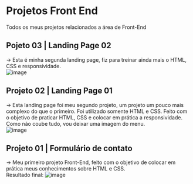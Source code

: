 # Projetos Front End
Todos os meus projetos relacionados a área de Front-End

## Pojeto 03 | Landing Page 02
-> Esta é minha segunda landing page, fiz para treinar ainda mais o HTML, CSS e responsividade. <br>
![image](https://github.com/kauan2812/ProjetosFrontEnd/assets/57874837/f33866a1-d87e-40d8-a447-670ab38b8485)

## Projeto 02 | Landing Page 01
-> Esta landing page foi meu segundo projeto, um projeto um pouco mais complexo do que o primeiro. Foi utilizado somente HTML e CSS.
Feito com o objetivo de praticar HTML, CSS e colocar em prática a responsividade. <br>
Como não coube tudo, vou deixar uma imagem do menu.<br>
![image](https://github.com/kauan2812/ProjetosFrontEnd/assets/57874837/a4b22c51-d573-4b20-8a0d-ea20937e8078)

## Projeto 01 | Formulário de contato
-> Meu primeiro projeto Front-End, feito com o objetivo de colocar em prática meus conhecimentos sobre HTML e CSS. </br>
Resultado final: ![image](https://github.com/kauan2812/ProjetosFrontEnd/assets/57874837/328b0e00-6ef0-4a34-92da-b52bacd4e1c0)









